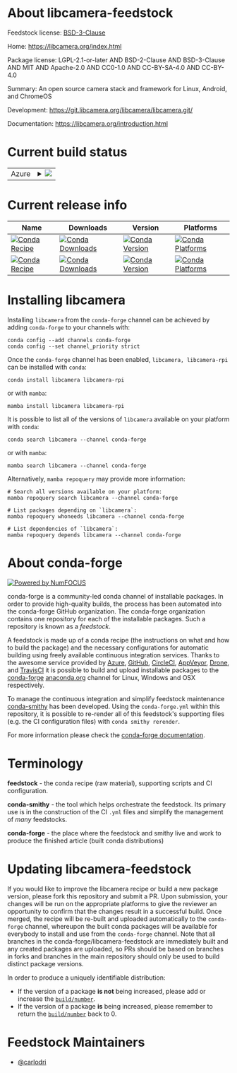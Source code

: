 About libcamera-feedstock
=========================

Feedstock license: [BSD-3-Clause](https://github.com/conda-forge/libcamera-feedstock/blob/main/LICENSE.txt)

Home: https://libcamera.org/index.html

Package license: LGPL-2.1-or-later AND BSD-2-Clause AND BSD-3-Clause AND MIT AND Apache-2.0 AND CC0-1.0 AND CC-BY-SA-4.0 AND CC-BY-4.0


Summary: An open source camera stack and framework for Linux, Android, and ChromeOS

Development: https://git.libcamera.org/libcamera/libcamera.git/

Documentation: https://libcamera.org/introduction.html

Current build status
====================


<table>
    
  <tr>
    <td>Azure</td>
    <td>
      <details>
        <summary>
          <a href="https://dev.azure.com/conda-forge/feedstock-builds/_build/latest?definitionId=25302&branchName=main">
            <img src="https://dev.azure.com/conda-forge/feedstock-builds/_apis/build/status/libcamera-feedstock?branchName=main">
          </a>
        </summary>
        <table>
          <thead><tr><th>Variant</th><th>Status</th></tr></thead>
          <tbody><tr>
              <td>linux_64_python3.10.____cpythonvariantupstream</td>
              <td>
                <a href="https://dev.azure.com/conda-forge/feedstock-builds/_build/latest?definitionId=25302&branchName=main">
                  <img src="https://dev.azure.com/conda-forge/feedstock-builds/_apis/build/status/libcamera-feedstock?branchName=main&jobName=linux&configuration=linux%20linux_64_python3.10.____cpythonvariantupstream" alt="variant">
                </a>
              </td>
            </tr><tr>
              <td>linux_64_python3.11.____cpythonvariantupstream</td>
              <td>
                <a href="https://dev.azure.com/conda-forge/feedstock-builds/_build/latest?definitionId=25302&branchName=main">
                  <img src="https://dev.azure.com/conda-forge/feedstock-builds/_apis/build/status/libcamera-feedstock?branchName=main&jobName=linux&configuration=linux%20linux_64_python3.11.____cpythonvariantupstream" alt="variant">
                </a>
              </td>
            </tr><tr>
              <td>linux_64_python3.12.____cpythonvariantupstream</td>
              <td>
                <a href="https://dev.azure.com/conda-forge/feedstock-builds/_build/latest?definitionId=25302&branchName=main">
                  <img src="https://dev.azure.com/conda-forge/feedstock-builds/_apis/build/status/libcamera-feedstock?branchName=main&jobName=linux&configuration=linux%20linux_64_python3.12.____cpythonvariantupstream" alt="variant">
                </a>
              </td>
            </tr><tr>
              <td>linux_64_python3.13.____cp313variantupstream</td>
              <td>
                <a href="https://dev.azure.com/conda-forge/feedstock-builds/_build/latest?definitionId=25302&branchName=main">
                  <img src="https://dev.azure.com/conda-forge/feedstock-builds/_apis/build/status/libcamera-feedstock?branchName=main&jobName=linux&configuration=linux%20linux_64_python3.13.____cp313variantupstream" alt="variant">
                </a>
              </td>
            </tr><tr>
              <td>linux_64_python3.14.____cp314variantupstream</td>
              <td>
                <a href="https://dev.azure.com/conda-forge/feedstock-builds/_build/latest?definitionId=25302&branchName=main">
                  <img src="https://dev.azure.com/conda-forge/feedstock-builds/_apis/build/status/libcamera-feedstock?branchName=main&jobName=linux&configuration=linux%20linux_64_python3.14.____cp314variantupstream" alt="variant">
                </a>
              </td>
            </tr><tr>
              <td>linux_aarch64_python3.10.____cpythonvariantrpi_fork</td>
              <td>
                <a href="https://dev.azure.com/conda-forge/feedstock-builds/_build/latest?definitionId=25302&branchName=main">
                  <img src="https://dev.azure.com/conda-forge/feedstock-builds/_apis/build/status/libcamera-feedstock?branchName=main&jobName=linux&configuration=linux%20linux_aarch64_python3.10.____cpythonvariantrpi_fork" alt="variant">
                </a>
              </td>
            </tr><tr>
              <td>linux_aarch64_python3.10.____cpythonvariantupstream</td>
              <td>
                <a href="https://dev.azure.com/conda-forge/feedstock-builds/_build/latest?definitionId=25302&branchName=main">
                  <img src="https://dev.azure.com/conda-forge/feedstock-builds/_apis/build/status/libcamera-feedstock?branchName=main&jobName=linux&configuration=linux%20linux_aarch64_python3.10.____cpythonvariantupstream" alt="variant">
                </a>
              </td>
            </tr><tr>
              <td>linux_aarch64_python3.11.____cpythonvariantrpi_fork</td>
              <td>
                <a href="https://dev.azure.com/conda-forge/feedstock-builds/_build/latest?definitionId=25302&branchName=main">
                  <img src="https://dev.azure.com/conda-forge/feedstock-builds/_apis/build/status/libcamera-feedstock?branchName=main&jobName=linux&configuration=linux%20linux_aarch64_python3.11.____cpythonvariantrpi_fork" alt="variant">
                </a>
              </td>
            </tr><tr>
              <td>linux_aarch64_python3.11.____cpythonvariantupstream</td>
              <td>
                <a href="https://dev.azure.com/conda-forge/feedstock-builds/_build/latest?definitionId=25302&branchName=main">
                  <img src="https://dev.azure.com/conda-forge/feedstock-builds/_apis/build/status/libcamera-feedstock?branchName=main&jobName=linux&configuration=linux%20linux_aarch64_python3.11.____cpythonvariantupstream" alt="variant">
                </a>
              </td>
            </tr><tr>
              <td>linux_aarch64_python3.12.____cpythonvariantrpi_fork</td>
              <td>
                <a href="https://dev.azure.com/conda-forge/feedstock-builds/_build/latest?definitionId=25302&branchName=main">
                  <img src="https://dev.azure.com/conda-forge/feedstock-builds/_apis/build/status/libcamera-feedstock?branchName=main&jobName=linux&configuration=linux%20linux_aarch64_python3.12.____cpythonvariantrpi_fork" alt="variant">
                </a>
              </td>
            </tr><tr>
              <td>linux_aarch64_python3.12.____cpythonvariantupstream</td>
              <td>
                <a href="https://dev.azure.com/conda-forge/feedstock-builds/_build/latest?definitionId=25302&branchName=main">
                  <img src="https://dev.azure.com/conda-forge/feedstock-builds/_apis/build/status/libcamera-feedstock?branchName=main&jobName=linux&configuration=linux%20linux_aarch64_python3.12.____cpythonvariantupstream" alt="variant">
                </a>
              </td>
            </tr><tr>
              <td>linux_aarch64_python3.13.____cp313variantrpi_fork</td>
              <td>
                <a href="https://dev.azure.com/conda-forge/feedstock-builds/_build/latest?definitionId=25302&branchName=main">
                  <img src="https://dev.azure.com/conda-forge/feedstock-builds/_apis/build/status/libcamera-feedstock?branchName=main&jobName=linux&configuration=linux%20linux_aarch64_python3.13.____cp313variantrpi_fork" alt="variant">
                </a>
              </td>
            </tr><tr>
              <td>linux_aarch64_python3.13.____cp313variantupstream</td>
              <td>
                <a href="https://dev.azure.com/conda-forge/feedstock-builds/_build/latest?definitionId=25302&branchName=main">
                  <img src="https://dev.azure.com/conda-forge/feedstock-builds/_apis/build/status/libcamera-feedstock?branchName=main&jobName=linux&configuration=linux%20linux_aarch64_python3.13.____cp313variantupstream" alt="variant">
                </a>
              </td>
            </tr><tr>
              <td>linux_aarch64_python3.14.____cp314variantrpi_fork</td>
              <td>
                <a href="https://dev.azure.com/conda-forge/feedstock-builds/_build/latest?definitionId=25302&branchName=main">
                  <img src="https://dev.azure.com/conda-forge/feedstock-builds/_apis/build/status/libcamera-feedstock?branchName=main&jobName=linux&configuration=linux%20linux_aarch64_python3.14.____cp314variantrpi_fork" alt="variant">
                </a>
              </td>
            </tr><tr>
              <td>linux_aarch64_python3.14.____cp314variantupstream</td>
              <td>
                <a href="https://dev.azure.com/conda-forge/feedstock-builds/_build/latest?definitionId=25302&branchName=main">
                  <img src="https://dev.azure.com/conda-forge/feedstock-builds/_apis/build/status/libcamera-feedstock?branchName=main&jobName=linux&configuration=linux%20linux_aarch64_python3.14.____cp314variantupstream" alt="variant">
                </a>
              </td>
            </tr>
          </tbody>
        </table>
      </details>
    </td>
  </tr>
</table>

Current release info
====================

| Name | Downloads | Version | Platforms |
| --- | --- | --- | --- |
| [![Conda Recipe](https://img.shields.io/badge/recipe-libcamera-green.svg)](https://anaconda.org/conda-forge/libcamera) | [![Conda Downloads](https://img.shields.io/conda/dn/conda-forge/libcamera.svg)](https://anaconda.org/conda-forge/libcamera) | [![Conda Version](https://img.shields.io/conda/vn/conda-forge/libcamera.svg)](https://anaconda.org/conda-forge/libcamera) | [![Conda Platforms](https://img.shields.io/conda/pn/conda-forge/libcamera.svg)](https://anaconda.org/conda-forge/libcamera) |
| [![Conda Recipe](https://img.shields.io/badge/recipe-libcamera--rpi-green.svg)](https://anaconda.org/conda-forge/libcamera-rpi) | [![Conda Downloads](https://img.shields.io/conda/dn/conda-forge/libcamera-rpi.svg)](https://anaconda.org/conda-forge/libcamera-rpi) | [![Conda Version](https://img.shields.io/conda/vn/conda-forge/libcamera-rpi.svg)](https://anaconda.org/conda-forge/libcamera-rpi) | [![Conda Platforms](https://img.shields.io/conda/pn/conda-forge/libcamera-rpi.svg)](https://anaconda.org/conda-forge/libcamera-rpi) |

Installing libcamera
====================

Installing `libcamera` from the `conda-forge` channel can be achieved by adding `conda-forge` to your channels with:

```
conda config --add channels conda-forge
conda config --set channel_priority strict
```

Once the `conda-forge` channel has been enabled, `libcamera, libcamera-rpi` can be installed with `conda`:

```
conda install libcamera libcamera-rpi
```

or with `mamba`:

```
mamba install libcamera libcamera-rpi
```

It is possible to list all of the versions of `libcamera` available on your platform with `conda`:

```
conda search libcamera --channel conda-forge
```

or with `mamba`:

```
mamba search libcamera --channel conda-forge
```

Alternatively, `mamba repoquery` may provide more information:

```
# Search all versions available on your platform:
mamba repoquery search libcamera --channel conda-forge

# List packages depending on `libcamera`:
mamba repoquery whoneeds libcamera --channel conda-forge

# List dependencies of `libcamera`:
mamba repoquery depends libcamera --channel conda-forge
```


About conda-forge
=================

[![Powered by
NumFOCUS](https://img.shields.io/badge/powered%20by-NumFOCUS-orange.svg?style=flat&colorA=E1523D&colorB=007D8A)](https://numfocus.org)

conda-forge is a community-led conda channel of installable packages.
In order to provide high-quality builds, the process has been automated into the
conda-forge GitHub organization. The conda-forge organization contains one repository
for each of the installable packages. Such a repository is known as a *feedstock*.

A feedstock is made up of a conda recipe (the instructions on what and how to build
the package) and the necessary configurations for automatic building using freely
available continuous integration services. Thanks to the awesome service provided by
[Azure](https://azure.microsoft.com/en-us/services/devops/), [GitHub](https://github.com/),
[CircleCI](https://circleci.com/), [AppVeyor](https://www.appveyor.com/),
[Drone](https://cloud.drone.io/welcome), and [TravisCI](https://travis-ci.com/)
it is possible to build and upload installable packages to the
[conda-forge](https://anaconda.org/conda-forge) [anaconda.org](https://anaconda.org/)
channel for Linux, Windows and OSX respectively.

To manage the continuous integration and simplify feedstock maintenance
[conda-smithy](https://github.com/conda-forge/conda-smithy) has been developed.
Using the ``conda-forge.yml`` within this repository, it is possible to re-render all of
this feedstock's supporting files (e.g. the CI configuration files) with ``conda smithy rerender``.

For more information please check the [conda-forge documentation](https://conda-forge.org/docs/).

Terminology
===========

**feedstock** - the conda recipe (raw material), supporting scripts and CI configuration.

**conda-smithy** - the tool which helps orchestrate the feedstock.
                   Its primary use is in the construction of the CI ``.yml`` files
                   and simplify the management of *many* feedstocks.

**conda-forge** - the place where the feedstock and smithy live and work to
                  produce the finished article (built conda distributions)


Updating libcamera-feedstock
============================

If you would like to improve the libcamera recipe or build a new
package version, please fork this repository and submit a PR. Upon submission,
your changes will be run on the appropriate platforms to give the reviewer an
opportunity to confirm that the changes result in a successful build. Once
merged, the recipe will be re-built and uploaded automatically to the
`conda-forge` channel, whereupon the built conda packages will be available for
everybody to install and use from the `conda-forge` channel.
Note that all branches in the conda-forge/libcamera-feedstock are
immediately built and any created packages are uploaded, so PRs should be based
on branches in forks and branches in the main repository should only be used to
build distinct package versions.

In order to produce a uniquely identifiable distribution:
 * If the version of a package **is not** being increased, please add or increase
   the [``build/number``](https://docs.conda.io/projects/conda-build/en/latest/resources/define-metadata.html#build-number-and-string).
 * If the version of a package **is** being increased, please remember to return
   the [``build/number``](https://docs.conda.io/projects/conda-build/en/latest/resources/define-metadata.html#build-number-and-string)
   back to 0.

Feedstock Maintainers
=====================

* [@carlodri](https://github.com/carlodri/)


<!-- dummy commit to enable rerendering -->

